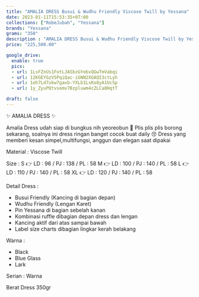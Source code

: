 ```yaml
---
title: "AMALIA DRESS Busui & Wudhu Friendly Viscose Twill by Yessana"
date: 2023-01-11T15:53:35+07:00
collections: ["RobeJubah", "Yessana"]
brands: "Yessana"
grams: "350"
description : "AMALIA DRESS Busui & Wudhu Friendly Viscose Twill by Yessana"
price: "225,500.00"

google_drive:
  enable: true
  pics:
  - url: 1LsFZnUs1FotLJASbzGYebvQGwTmVabqi
  - url: 12KGEYGzVSPqiQac-iGNN2XGAQI3ctLyh
  - url: 1oh7Ld7ukw7gaxb-YXLb1LsKo8yA1UcSp
  - url: 1y_ZyuPQtvsemv7Bzpluwm4cZLCa8HqtT

draft: false
---
```


✨ AMALIA DRESS ✨

Amalia Dress udah siap di bungkus nih yeoreobun 🚀
Plis plis plis borong sekarang, soalnya ini dress ringan banget cocok buat daily 😚
Dress yang memberi kesan simpel,multifungsi, anggun dan elegan saat dipakai

Material :
Viscose Twill

Size :
S 👉 LD : 96 / PJ : 138 / PL : 58
M 👉 LD : 100 / PJ : 140 / PL : 58
L 👉 LD : 110 / PJ : 140 / PL : 58
XL 👉 LD : 120 / PJ : 140 / PL : 58

Detail Dress :
- Busui Friendly (Kancing di bagian depan)
- Wudhu Friendly (Lengan Karet)
- Pin Yessana di bagian sebelah kanan
- Kombinasi ruffle dibagian depan dress dan lengan
- Kancing aktif dari atas sampai bawah
- Label size charts dibagian lingkar kerah belakang

Warna :
- Black
- Blue Glass
- Lark

Serian :
Warna

Berat Dress
350gr
